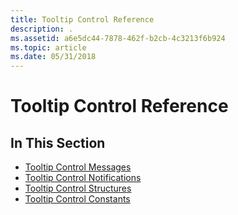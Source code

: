 ```yaml
---
title: Tooltip Control Reference
description: .
ms.assetid: a6e5dc44-7878-462f-b2cb-4c3213f6b924
ms.topic: article
ms.date: 05/31/2018
---
```


# Tooltip Control Reference

## In This Section

-   [Tooltip Control Messages](bumper-tooltip-control-reference-messages.md)
-   [Tooltip Control Notifications](bumper-tooltip-control-reference-notifications.md)
-   [Tooltip Control Structures](bumper-tooltip-control-reference-structures.md)
-   [Tooltip Control Constants](bumper-tooltip-control-reference-constants.md)

 

 




